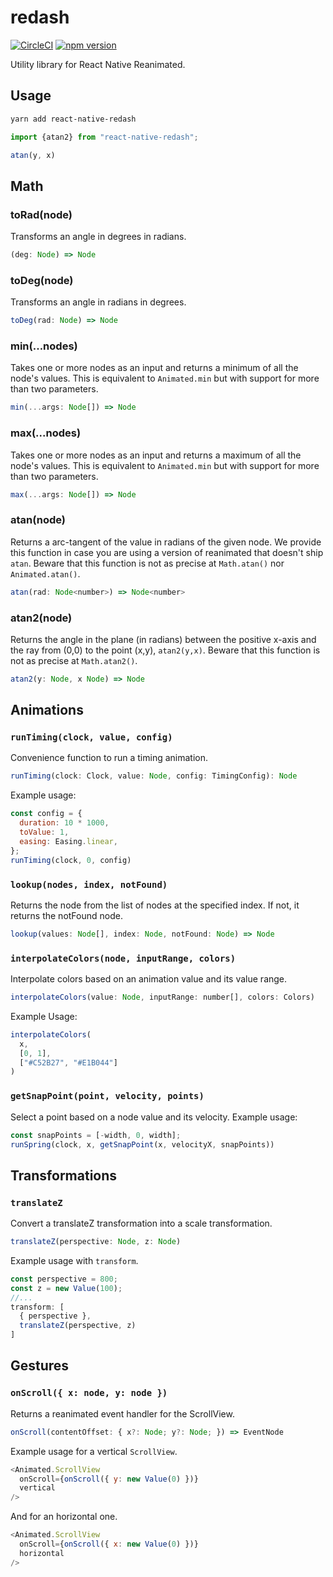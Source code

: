 # redash

[![CircleCI](https://circleci.com/gh/wcandillon/redash.svg?style=svg)](https://circleci.com/gh/wcandillon/redash)
[![npm version](https://badge.fury.io/js/react-native.svg)](https://badge.fury.io/js/react-native)

Utility library for React Native Reanimated.

## Usage

```sh
yarn add react-native-redash
```

```js
import {atan2} from "react-native-redash";

atan(y, x)
```

## Math

### toRad(node)

Transforms an angle in degrees in radians.

```js
(deg: Node) => Node
```

### toDeg(node)

Transforms an angle in radians in degrees.

```js
toDeg(rad: Node) => Node
```

### min(...nodes)

Takes one or more nodes as an input and returns a minimum of all the node's values.
This is equivalent to `Animated.min` but with support for more than two parameters.

```js
min(...args: Node[]) => Node
```

### max(...nodes)

Takes one or more nodes as an input and returns a maximum of all the node's values.
This is equivalent to `Animated.min` but with support for more than two parameters.

```js
max(...args: Node[]) => Node
```

### atan(node)

Returns a arc-tangent of the value in radians of the given node.
We provide this function in case you are using a version of reanimated that doesn't ship `atan`.
Beware that this function is not as precise at `Math.atan()` nor `Animated.atan()`.

```js
atan(rad: Node<number>) => Node<number>
```

### atan2(node)

Returns the angle in the plane (in radians) between the positive x-axis and the ray from (0,0) to the point (x,y), `atan2(y,x)`. Beware that this function is not as precise at `Math.atan2()`.

```js
atan2(y: Node, x Node) => Node
```

## Animations

### `runTiming(clock, value, config)`

Convenience function to run a timing animation.

```js
runTiming(clock: Clock, value: Node, config: TimingConfig): Node
```

Example usage:

```js
const config = {
  duration: 10 * 1000,
  toValue: 1,
  easing: Easing.linear,
};
runTiming(clock, 0, config)
```

### `lookup(nodes, index, notFound)`

Returns the node from the list of nodes at the specified index. If not, it returns the notFound node.

```js
lookup(values: Node[], index: Node, notFound: Node) => Node
```

### `interpolateColors(node, inputRange, colors)`

Interpolate colors based on an animation value and its value range.

```js
interpolateColors(value: Node, inputRange: number[], colors: Colors)
```

Example Usage:

```js
interpolateColors(
  x,
  [0, 1],
  ["#C52B27", "#E1B044"]
)
```

### `getSnapPoint(point, velocity, points)`

Select a point based on a node value and its velocity.
Example usage:

```js
const snapPoints = [-width, 0, width];
runSpring(clock, x, getSnapPoint(x, velocityX, snapPoints))
```

## Transformations

### `translateZ`

Convert a translateZ transformation into a scale transformation.

```js
translateZ(perspective: Node, z: Node)
```

Example usage with `transform`.

```js
const perspective = 800;
const z = new Value(100);
//...
transform: [
  { perspective },
  translateZ(perspective, z)
]
```

## Gestures

### `onScroll({ x: node, y: node })`

Returns a reanimated event handler for the ScrollView.

```js
onScroll(contentOffset: { x?: Node; y?: Node; }) => EventNode
```

Example usage for a vertical `ScrollView`.

```js
<Animated.ScrollView
  onScroll={onScroll({ y: new Value(0) })}
  vertical
/>
```

And for an horizontal one.

```js
<Animated.ScrollView
  onScroll={onScroll({ x: new Value(0) })}
  horizontal
/>
```
